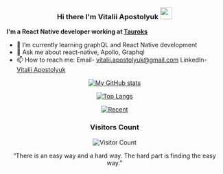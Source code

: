 <div align='center'>
<h3>
  Hi there I'm Vitalii Apostolyuk
  <img src="https://media.giphy.com/media/hvRJCLFzcasrR4ia7z/giphy.gif" width="28"/>
</h3>
</div>

<b>I'm a React Native developer working at [Tauroks](https://www.linkedin.com/search/results/all/?heroEntityKey=urn%3Ali%3Aorganization%3A86809269&keywords=tauroks&origin=RICH_QUERY_TYPEAHEAD_HISTORY&position=0&searchId=77e6c85b-74d2-46fa-a3e1-2bf435519789&sid=jxy)</b>


- 🌱 I’m currently learning graphQL and React Native development
- 💬 Ask me about react-native, Apollo, Graphql
- 📫 How to reach me: Email- vitalii.apostolyuk@gmail.com LinkedIn- [Vitalii Apostolyuk](https://www.linkedin.com/in/vitalii-apostolyuk-a11545239/)
<div align='center'>

[![My GitHub stats](https://github-readme-stats.vercel.app/api?username=Vitalii-crypto&count_private=true&show_icons=true&theme=tokyonight)](https://github.com/Vitalii-crypto/github-readme-stats)

[![Top Langs](https://github-readme-stats.vercel.app/api/top-langs/?username=Vitalii-crypto&lcount_private=true&ayout=compact&theme=tokyonight)](https://github.com/Vitalii-crypto/github-readme-stats)

[![Recent](https://activity-graph.herokuapp.com/graph?username=Vitalii-crypto&amp;theme=react-dark)](https://activity-graph.herokuapp.com/graph?username=Vitalii-crypto&amp;theme=react-dark)
<h3>Visitors Count</h3>

![Visitor Count](https://profile-counter.glitch.me/{Vitalii-crypto}/count.svg)

“There is an easy way and a hard way. The hard part is finding the easy way.”
  </div>
